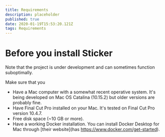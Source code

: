```yaml
---
title: Requirements
description: placeholder
published: true
date: 2020-01-19T15:53:20.121Z
tags: Requirements
---
```


# Before you install Sticker

Note that the project is under development and can sometimes function suboptimally.

Make sure that you
- Have a Mac computer with a somewhat recent operative system. It's being developed on Mac OS Catalina (10.15.2) but older versions are probably fine.
- Have Final Cut Pro installed on your Mac. It's tested on Final Cut Pro version 10.4.7.
- Free disk space (~10 GB or more).
- Have a working Docker installation. You can install Docker Desktop for Mac through [their website](has https://www.docker.com/get-started).
